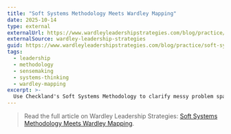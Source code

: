```yaml
---
title: "Soft Systems Methodology Meets Wardley Mapping"
date: 2025-10-14
type: external
externalUrl: https://www.wardleyleadershipstrategies.com/blog/practice/soft-systems-methodology-for-wardley-mapping
externalSource: wardley-leadership-strategies
guid: https://www.wardleyleadershipstrategies.com/blog/practice/soft-systems-methodology-for-wardley-mapping
tags:
  - leadership
  - methodology
  - sensemaking
  - systems-thinking
  - wardley-mapping
excerpt: >-
  Use Checkland's Soft Systems Methodology to clarify messy problem spaces before mapping value chains with intent.
---
```


> Read the full article on Wardley Leadership Strategies: [Soft Systems Methodology Meets Wardley Mapping](https://www.wardleyleadershipstrategies.com/blog/practice/soft-systems-methodology-for-wardley-mapping).
